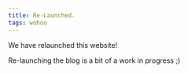 ```yaml
---
title: Re-Launched.
tags: wohoo
---
```

We have relaunched this website!

Re-launching the blog is a bit of a work in progress ;)
